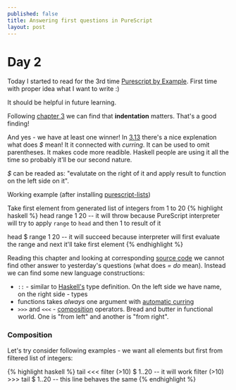 ```yaml
---
published: false
title: Answering first questions in PureScript
layout: post
---
```

# Day 2

Today I started to read for the 3rd time
[Purescript by Example](https://leanpub.com/purescript/read).
First time with proper idea what I want to write :)

It should be helpful in future learning.

Following [chapter 3](https://leanpub.com/purescript/read#leanpub-auto-functions-and-records)
we can find that **indentation** matters. That's a good finding!

And yes - we have at least one winner!
In [3.13](https://leanpub.com/purescript/read#leanpub-auto-infix-function-application)
there's a nice explenation what does *$* mean!
It it connected with *curring*. It can be used to omit parentheses.
It makes code more readible.
Haskell people are using it all the time so probably it'll be our second nature.

*$* can be readed as: "evalutate on the right of it and apply result to
function on the left side on it".

Working example (after installing
[purescript-lists](https://github.com/purescript/purescript-lists/blob/master/docs/Data/List.md))

Take first element from generated list of integers from 1 to 20
{% highlight haskell %}
head range 1 20 -- it will throw because PureScript interpreter will try to apply `range` to `head` and then 1 to result of it

head $ range 1 20 -- it will succeed because interpreter will first evaluate the range and next it'll take first element
{% endhighlight %}

Reading this chapter and looking at corresponding
[source code](https://github.com/paf31/purescript-book/blob/master/chapter3/src/Data/AddressBook.purs)
we cannot find other answer to yesterday's questions (what does *= do* mean).
Instead we can find some new language constructions:

 - `::` - similar to [Haskell's](https://www.haskell.org/tutorial/goodies.html) type definition.
On the left side we have name, on the right side - types
 - functions takes *always* one argument with [automatic curring](https://leanpub.com/purescript/read#leanpub-auto-curried-functions)
 - `>>>` and `<<<` - [composition](https://en.wikipedia.org/wiki/Function_composition_(computer_science)) operators.
Bread and butter in functional world. One is "from left" and another is "from right".

### Composition

Let's try consider following examples - we want all elements but first from filtered list of integers:

{% highlight haskell %}
tail <<< filter (>10) $ 1..20 -- it will work
filter (>10) >>> tail $ 1..20 -- this line behaves the same
{% endhighlight %}
